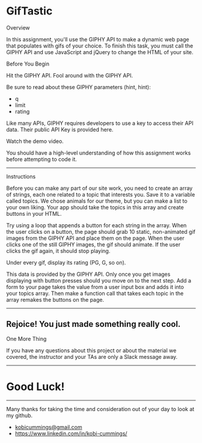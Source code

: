 # GifTastic

Overview

In this assignment, you'll use the GIPHY API to make a dynamic web page that populates with gifs of your choice. To finish this task, you must call the GIPHY API and use JavaScript and jQuery to change the HTML of your site.


Before You Begin

Hit the GIPHY API. Fool around with the GIPHY API.

Be sure to read about these GIPHY parameters (hint, hint):

* q
* limit
* rating

Like many APIs, GIPHY requires developers to use a key to access their API data. Their public API Key is provided here.

Watch the demo video.

You should have a high-level understanding of how this assignment works before attempting to code it.

-------------------------------------------------------------------------------
Instructions

Before you can make any part of our site work, you need to create an array of strings, each one related to a topic that interests you. Save it to a variable called topics. We chose animals for our theme, but you can make a list to your own liking. Your app should take the topics in this array and create buttons in your HTML.

Try using a loop that appends a button for each string in the array.
When the user clicks on a button, the page should grab 10 static, non-animated gif images from the GIPHY API and place them on the page.
When the user clicks one of the still GIPHY images, the gif should animate. If the user clicks the gif again, it should stop playing.

Under every gif, display its rating (PG, G, so on).

This data is provided by the GIPHY API. Only once you get images displaying with button presses should you move on to the next step.
Add a form to your page takes the value from a user input box and adds it into your topics array. Then make a function call that takes each topic in the array remakes the buttons on the page.

-------------------------------------------------------------------------------
Rejoice! You just made something really cool.
-------------------------------------------------------------------------------

One More Thing

If you have any questions about this project or about the material we covered, the instructor and your TAs are only a Slack message away.

-------------------------------------------------------------------------------

# Good Luck!

-------------------------------------------------------------------------------

Many thanks for taking the time and consideration out of your day to look at my github. 
* kobicummings@gmail.com
* https://www.linkedin.com/in/kobi-cummings/
